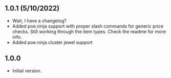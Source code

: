 ## 1.0.1 (5/10/2022)

- Wait, I have a changelog?
- Added poe.ninja support with proper slash commands for generic price checks. Still working through the item types. Check the readme for more info.
- Added poe.ninja cluster jewel support

## 1.0.0

- Initial version.
